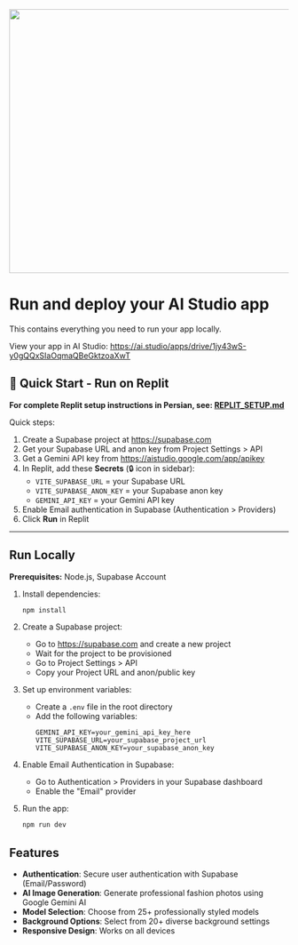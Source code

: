 <div align="center">
<img width="1200" height="475" alt="GHBanner" src="https://github.com/user-attachments/assets/0aa67016-6eaf-458a-adb2-6e31a0763ed6" />
</div>

# Run and deploy your AI Studio app

This contains everything you need to run your app locally.

View your app in AI Studio: https://ai.studio/apps/drive/1jy43wS-y0gQQxSIaOqmaQBeGktzoaXwT

## 🚀 Quick Start - Run on Replit

**For complete Replit setup instructions in Persian, see: [REPLIT_SETUP.md](REPLIT_SETUP.md)**

Quick steps:
1. Create a Supabase project at https://supabase.com
2. Get your Supabase URL and anon key from Project Settings > API
3. Get a Gemini API key from https://aistudio.google.com/app/apikey
4. In Replit, add these **Secrets** (🔒 icon in sidebar):
   - `VITE_SUPABASE_URL` = your Supabase URL
   - `VITE_SUPABASE_ANON_KEY` = your Supabase anon key
   - `GEMINI_API_KEY` = your Gemini API key
5. Enable Email authentication in Supabase (Authentication > Providers)
6. Click **Run** in Replit

---

## Run Locally

**Prerequisites:**  Node.js, Supabase Account

1. Install dependencies:
   ```bash
   npm install
   ```

2. Create a Supabase project:
   - Go to https://supabase.com and create a new project
   - Wait for the project to be provisioned
   - Go to Project Settings > API
   - Copy your Project URL and anon/public key

3. Set up environment variables:
   - Create a `.env` file in the root directory
   - Add the following variables:
     ```env
     GEMINI_API_KEY=your_gemini_api_key_here
     VITE_SUPABASE_URL=your_supabase_project_url
     VITE_SUPABASE_ANON_KEY=your_supabase_anon_key
     ```

4. Enable Email Authentication in Supabase:
   - Go to Authentication > Providers in your Supabase dashboard
   - Enable the "Email" provider

5. Run the app:
   ```bash
   npm run dev
   ```

## Features

- **Authentication**: Secure user authentication with Supabase (Email/Password)
- **AI Image Generation**: Generate professional fashion photos using Google Gemini AI
- **Model Selection**: Choose from 25+ professionally styled models
- **Background Options**: Select from 20+ diverse background settings
- **Responsive Design**: Works on all devices
